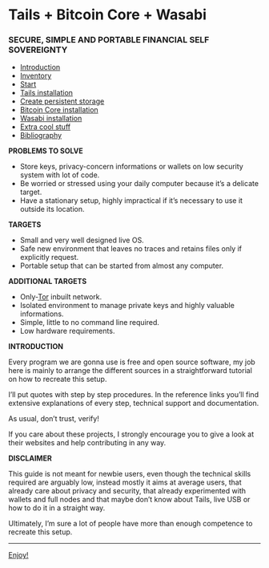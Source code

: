 # Tails + Bitcoin Core + Wasabi
### SECURE, SIMPLE AND PORTABLE FINANCIAL SELF SOVEREIGNTY


* [Introduction](README.md)
* [Inventory](Inventory.md)  
* [Start](Start.md)
* [Tails installation](Tails_installation.md)
* [Create persistent storage](Create_persistent_storage.md)
* [Bitcoin Core installation](Bitcoin_Core_installation.md)
* [Wasabi installation](Wasabi_installation.md)
* [Extra cool stuff](Extra_cool_stuff.md)
* [Bibliography](Bibliography.md)

**PROBLEMS TO SOLVE**

* Store keys, privacy-concern informations or wallets on low security system with lot of code.
* Be worried or stressed using your daily computer because it’s a delicate target. 
* Have a stationary setup, highly impractical if it’s necessary to use it outside its location. 


**TARGETS**

* Small and very well designed live OS.
* Safe new environment that leaves no traces and retains files only if explicitly request.
* Portable setup that can be started from almost any computer.


**ADDITIONAL TARGETS**

* Only-[Tor](https://en.wikipedia.org/wiki/Tor_(anonymity_network)) inbuilt network.
* Isolated environment to manage private keys and highly valuable informations.
* Simple, little to no command line required.
* Low hardware requirements.


**INTRODUCTION**

Every program we are gonna use is free and open source software, my job here is mainly to arrange the different sources in a straightforward tutorial on how to recreate this setup. 

I’ll put quotes with step by step procedures. In the reference links you’ll find extensive explanations of every step, technical support and documentation.

As usual, don’t trust, verify!

If you care about these projects, I strongly encourage you to give a look at their websites and help contributing in any way.

**DISCLAIMER**

This guide is not meant for newbie users, even though the technical skills required are arguably low, instead mostly it aims at average users, that already care about privacy and security, that already experimented with wallets and full nodes and that maybe don’t know about Tails, live USB or how to do it in a straight way.

Ultimately, I’m sure a lot of people have more than enough competence to recreate this setup.

---

[Enjoy!](Inventory.md)
